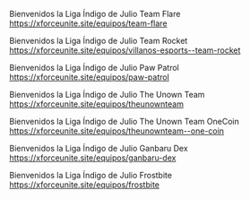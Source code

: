 Bienvenidos la Liga Índigo de Julio Team Flare
https://xforceunite.site/equipos/team-flare

Bienvenidos la Liga Índigo de Julio Team Rocket
https://xforceunite.site/equipos/villanos-esports--team-rocket

Bienvenidos la Liga Índigo de Julio Paw Patrol
https://xforceunite.site/equipos/paw-patrol

Bienvenidos la Liga Índigo de Julio The Unown Team
https://xforceunite.site/equipos/theunownteam

Bienvenidos la Liga Índigo de Julio The Unown Team OneCoin
https://xforceunite.site/equipos/theunownteam--one-coin

Bienvenidos la Liga Índigo de Julio Ganbaru Dex
https://xforceunite.site/equipos/ganbaru-dex


Bienvenidos la Liga Índigo de Julio Frostbite
https://xforceunite.site/equipos/frostbite



